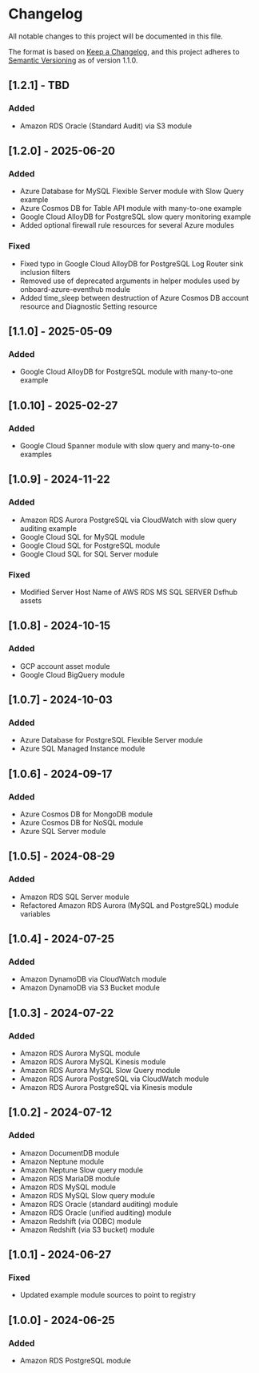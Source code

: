 # Changelog

All notable changes to this project will be documented in this file.

The format is based on [Keep a Changelog](https://keepachangelog.com/en/1.1.0/),
and this project adheres to [Semantic Versioning](https://semver.org/spec/v2.0.0.html) as of version 1.1.0.

## [1.2.1] - TBD

### Added
- Amazon RDS Oracle (Standard Audit) via S3 module

## [1.2.0] - 2025-06-20

### Added
- Azure Database for MySQL Flexible Server module with Slow Query example
- Azure Cosmos DB for Table API module with many-to-one example
- Google Cloud AlloyDB for PostgreSQL slow query monitoring example
- Added optional firewall rule resources for several Azure modules

### Fixed
- Fixed typo in Google Cloud AlloyDB for PostgreSQL Log Router sink inclusion filters
- Removed use of deprecated arguments in helper modules used by onboard-azure-eventhub module
- Added time_sleep between destruction of Azure Cosmos DB account resource and Diagnostic Setting resource

## [1.1.0] - 2025-05-09

### Added
- Google Cloud AlloyDB for PostgreSQL module with many-to-one example

## [1.0.10] - 2025-02-27

### Added
- Google Cloud Spanner module with slow query and many-to-one examples

## [1.0.9] - 2024-11-22

### Added
- Amazon RDS Aurora PostgreSQL via CloudWatch with slow query auditing example
- Google Cloud SQL for MySQL module
- Google Cloud SQL for PostgreSQL module
- Google Cloud SQL for SQL Server module

### Fixed
- Modified Server Host Name of AWS RDS MS SQL SERVER Dsfhub assets

## [1.0.8] - 2024-10-15

### Added
- GCP account asset module
- Google Cloud BigQuery module

## [1.0.7] - 2024-10-03

### Added
- Azure Database for PostgreSQL Flexible Server module
- Azure SQL Managed Instance module

## [1.0.6] - 2024-09-17

### Added
- Azure Cosmos DB for MongoDB module
- Azure Cosmos DB for NoSQL module
- Azure SQL Server module

## [1.0.5] - 2024-08-29

### Added
- Amazon RDS SQL Server module
- Refactored Amazon RDS Aurora (MySQL and PostgreSQL) module variables

## [1.0.4] - 2024-07-25

### Added
- Amazon DynamoDB via CloudWatch module
- Amazon DynamoDB via S3 Bucket module

## [1.0.3] - 2024-07-22

### Added
- Amazon RDS Aurora MySQL module
- Amazon RDS Aurora MySQL Kinesis module
- Amazon RDS Aurora MySQL Slow Query module
- Amazon RDS Aurora PostgreSQL via CloudWatch module
- Amazon RDS Aurora PostgreSQL via Kinesis module

## [1.0.2] - 2024-07-12

### Added
- Amazon DocumentDB module
- Amazon Neptune module
- Amazon Neptune Slow query module
- Amazon RDS MariaDB module
- Amazon RDS MySQL module
- Amazon RDS MySQL Slow query module
- Amazon RDS Oracle (standard auditing) module
- Amazon RDS Oracle (unified auditing) module
- Amazon Redshift (via ODBC) module
- Amazon Redshift (via S3 bucket) module

## [1.0.1] - 2024-06-27

### Fixed
- Updated example module sources to point to registry

## [1.0.0] - 2024-06-25

### Added
- Amazon RDS PostgreSQL module
